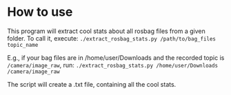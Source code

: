 # How to use
This program will extract cool stats about all rosbag files from a given folder.
To call it, execute:
```./extract_rosbag_stats.py /path/to/bag_files topic_name```

E.g., if your bag files are in /home/user/Downloads and the recorded topic is ```/camera/image_raw```, run:
```./extract_rosbag_stats.py /home/user/Downloads /camera/image_raw```

The script will create a .txt file, containing all the cool stats.

